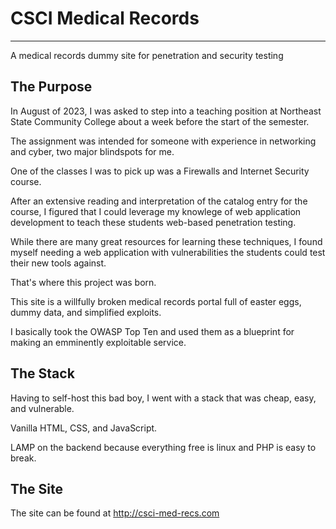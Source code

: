 # CSCI Medical Records
-----------------------
A medical records dummy site for penetration and security testing

## The Purpose

In August of 2023, I was asked to step into a teaching position at Northeast State Community College about a week before the start of the semester.

The assignment was intended for someone with experience in networking and cyber, two major blindspots for me.

One of the classes I was to pick up was a Firewalls and Internet Security course.

After an extensive reading and interpretation of the catalog entry for the course, I figured that I could leverage my knowlege of web application development to teach these students web-based penetration testing.

While there are many great resources for learning these techniques, I found myself needing a web application with vulnerabilities the students could test their new tools against.

That's where this project was born.

This site is a willfully broken medical records portal full of easter eggs, dummy data, and simplified exploits.

I basically took the OWASP Top Ten and used them as a blueprint for making an emminently exploitable service.

## The Stack

Having to self-host this bad boy, I went with a stack that was cheap, easy, and vulnerable.

Vanilla HTML, CSS, and JavaScript.

LAMP on the backend because everything free is linux and PHP is easy to break.

## The Site

The site can be found at http://csci-med-recs.com
